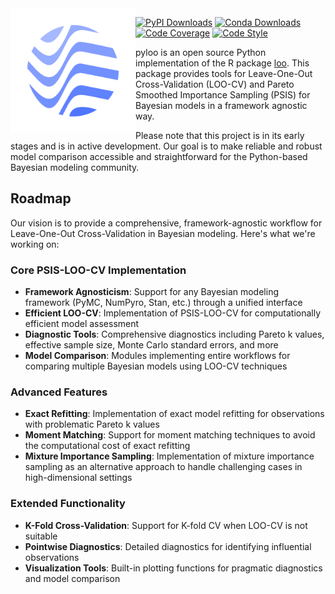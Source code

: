 <img src="https://raw.githubusercontent.com/jordandeklerk/pyloo/main/assets/pyloo-logo.png" width="200" height="200" align="left">

[![PyPI Downloads](https://img.shields.io/pypi/dm/pyloo.svg?label=Pypi%20downloads)](https://pypi.org/project/pyloo/)
[![Conda Downloads](https://img.shields.io/conda/dn/conda-forge/pyloo.svg?label=Conda%20downloads)](https://anaconda.org/conda-forge/pyloo)
[![Code Coverage](https://codecov.io/gh/jordandeklerk/pyloo/branch/main/graph/badge.svg)](https://codecov.io/gh/jordandeklerk/pyloo)
[![Code Style](https://img.shields.io/badge/code%20style-black-000000.svg)](https://github.com/ambv/black)

pyloo is an open source Python implementation of the R package [loo](https://github.com/stan-dev/loo).
This package provides tools for Leave-One-Out Cross-Validation (LOO-CV)
and Pareto Smoothed Importance Sampling (PSIS) for Bayesian models in a framework agnostic way.

Please note that this project is in its early stages and is in active development. Our goal is to make reliable and robust model comparison accessible and straightforward for the Python-based Bayesian modeling community.

## Roadmap

Our vision is to provide a comprehensive, framework-agnostic workflow for Leave-One-Out Cross-Validation in Bayesian modeling. Here's what we're working on:

### Core PSIS-LOO-CV Implementation
- **Framework Agnosticism**: Support for any Bayesian modeling framework (PyMC, NumPyro, Stan, etc.) through a unified interface
- **Efficient LOO-CV**: Implementation of PSIS-LOO-CV for computationally efficient model assessment
- **Diagnostic Tools**: Comprehensive diagnostics including Pareto k values, effective sample size, Monte Carlo standard errors, and more
- **Model Comparison**: Modules implementing entire workflows for comparing multiple Bayesian models using LOO-CV techniques

### Advanced Features
- **Exact Refitting**: Implementation of exact model refitting for observations with problematic Pareto k values
- **Moment Matching**: Support for moment matching techniques to avoid the computational cost of exact refitting
- **Mixture Importance Sampling**: Implementation of mixture importance sampling as an alternative approach to handle challenging cases in high-dimensional settings

### Extended Functionality
- **K-Fold Cross-Validation**: Support for K-fold CV when LOO-CV is not suitable
- **Pointwise Diagnostics**: Detailed diagnostics for identifying influential observations
- **Visualization Tools**: Built-in plotting functions for pragmatic diagnostics and model comparison
